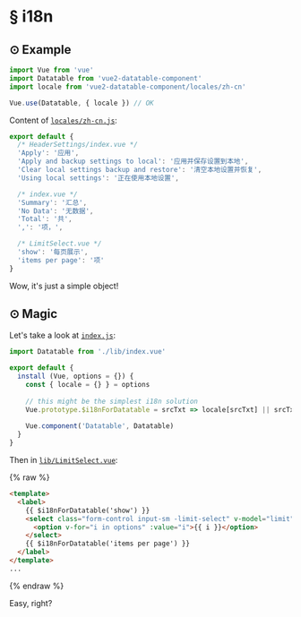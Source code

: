 # § i18n

## ⊙ Example

```js
import Vue from 'vue'
import Datatable from 'vue2-datatable-component'
import locale from 'vue2-datatable-component/locales/zh-cn'

Vue.use(Datatable, { locale }) // OK
```

Content of [`locales/zh-cn.js`](https://github.com/OneWayTech/vue2-datatable/blob/master/locales/zh-cn.js):

```js
export default {
  /* HeaderSettings/index.vue */
  'Apply': '应用',
  'Apply and backup settings to local': '应用并保存设置到本地',
  'Clear local settings backup and restore': '清空本地设置并恢复',
  'Using local settings': '正在使用本地设置',

  /* index.vue */
  'Summary': '汇总',
  'No Data': '无数据',
  'Total': '共',
  ',': '项，',

  /* LimitSelect.vue */
  'show': '每页展示',
  'items per page': '项'
}
```

Wow, it's just a simple object!

## ⊙ Magic

Let's take a look at [`index.js`](https://github.com/OneWayTech/vue2-datatable/blob/master/index.js):

```js
import Datatable from './lib/index.vue'

export default {
  install (Vue, options = {}) {
    const { locale = {} } = options
    
    // this might be the simplest i18n solution
    Vue.prototype.$i18nForDatatable = srcTxt => locale[srcTxt] || srcTxt
    
    Vue.component('Datatable', Datatable)
  }
}
```

Then in [`lib/LimitSelect.vue`](https://github.com/OneWayTech/vue2-datatable/blob/master/lib/LimitSelect.vue):

{% raw %}
```html
<template>
  <label>
    {{ $i18nForDatatable('show') }}
    <select class="form-control input-sm -limit-select" v-model="limit">
      <option v-for="i in options" :value="i">{{ i }}</option>
    </select>
    {{ $i18nForDatatable('items per page') }}
  </label>
</template>
...
```
{% endraw %}

Easy, right?
